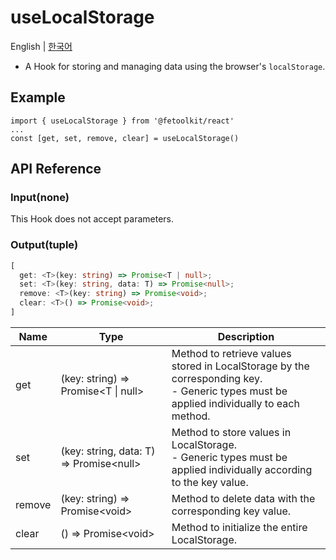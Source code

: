 # useLocalStorage

English | [한국어](./useLocalStorage_kr.md)

- A Hook for storing and managing data using the browser's `localStorage`.

## Example

```tsx
import { useLocalStorage } from '@fetoolkit/react'
...
const [get, set, remove, clear] = useLocalStorage()
```

## API Reference

### Input(none)

This Hook does not accept parameters.

### Output(tuple)

```typescript
[
  get: <T>(key: string) => Promise<T | null>;
  set: <T>(key: string, data: T) => Promise<null>;
  remove: <T>(key: string) => Promise<void>;
  clear: <T>() => Promise<void>;
]
```

| Name   | Type                                        | Description                                                                                                                                 |
| ------ | ------------------------------------------- | ------------------------------------------------------------------------------------------------------------------------------------------- |
| get    | <T>(key: string) => Promise<T \| null>      | Method to retrieve values stored in LocalStorage by the corresponding key.<br> - Generic types must be applied individually to each method. |
| set    | <T>(key: string, data: T) => Promise\<null> | Method to store values in LocalStorage.<br> - Generic types must be applied individually according to the key value.                        |
| remove | <T>(key: string) => Promise\<void>          | Method to delete data with the corresponding key value.                                                                                     |
| clear  | <T>() => Promise\<void>                     | Method to initialize the entire LocalStorage.                                                                                               |
